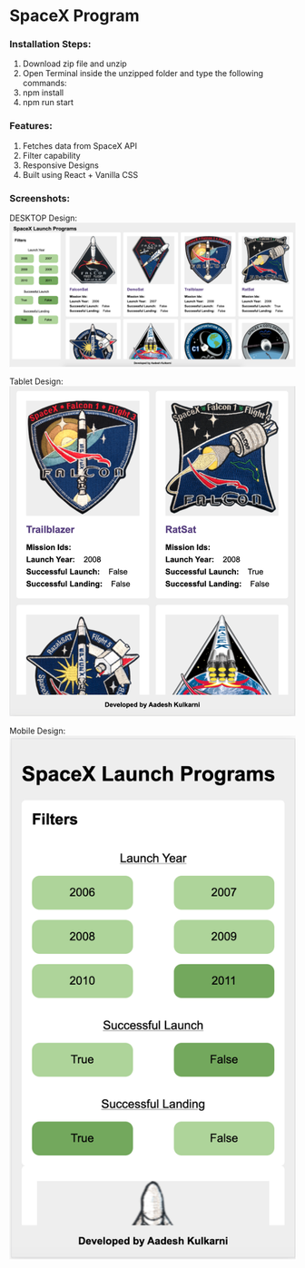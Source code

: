# SpaceX Program

### Installation Steps:
1. Download zip file and unzip
2. Open Terminal inside the unzipped folder and type the following commands:
3. npm install
4. npm run start

### Features:
1. Fetches data from SpaceX API
2. Filter capability
3. Responsive Designs
4. Built using React + Vanilla CSS

### Screenshots:

DESKTOP Design:
![alt text](https://github.com/aadeshkulkarni/spaceX/blob/main/ss/Screenshot%202021-06-14%20at%201.19.22%20AM.png?raw=true)


Tablet Design:
![alt text](https://github.com/aadeshkulkarni/spaceX/blob/main/ss/Screenshot%202021-06-14%20at%201.20.22%20AM.png)

Mobile Design:
![alt text](https://github.com/aadeshkulkarni/spaceX/blob/main/ss/Screenshot%202021-06-14%20at%201.20.55%20AM.png)

